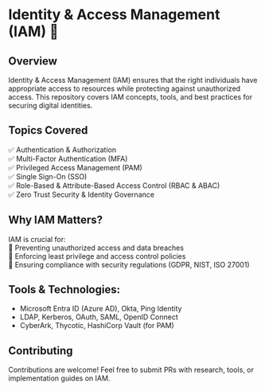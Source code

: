 # **Identity & Access Management (IAM) 🔐**  

## **Overview**  
Identity & Access Management (IAM) ensures that the right individuals have appropriate access to resources while protecting against unauthorized access. This repository covers IAM concepts, tools, and best practices for securing digital identities.  

## **Topics Covered**  
✅ Authentication & Authorization  
✅ Multi-Factor Authentication (MFA)  
✅ Privileged Access Management (PAM)  
✅ Single Sign-On (SSO)  
✅ Role-Based & Attribute-Based Access Control (RBAC & ABAC)  
✅ Zero Trust Security & Identity Governance  

## **Why IAM Matters?**  
IAM is crucial for:  
🔹 Preventing unauthorized access and data breaches  
🔹 Enforcing least privilege and access control policies  
🔹 Ensuring compliance with security regulations (GDPR, NIST, ISO 27001)  

## **Tools & Technologies:**  
- Microsoft Entra ID (Azure AD), Okta, Ping Identity  
- LDAP, Kerberos, OAuth, SAML, OpenID Connect  
- CyberArk, Thycotic, HashiCorp Vault (for PAM)  

## **Contributing**  
Contributions are welcome! Feel free to submit PRs with research, tools, or implementation guides on IAM.  
